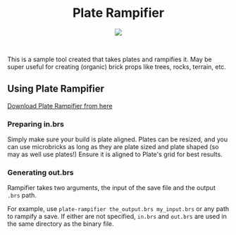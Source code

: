 <h1 align=center>Plate Rampifier</h1>

<p align=center>
<img src=https://user-images.githubusercontent.com/7478134/148273037-be45d3f8-75d2-4a96-9b5c-eeae76c170ea.png>
</p>
<br>

This is a sample tool created that takes plates and rampifies it. May be super useful for creating (organic) brick props like trees, rocks, terrain, etc.

## Using Plate Rampifier
[Download Plate Rampifier from here](https://github.com/Wrapperup/rampifier/releases)

### Preparing in.brs
Simply make sure your build is plate aligned. Plates can be resized, and you can use microbricks as long as they are plate sized and plate shaped (so may as well use plates!) Ensure it is aligned to Plate's grid for best results.

### Generating out.brs
Rampifier takes two arguments, the input of the save file and the output `.brs` path. 

For example, use
`plate-rampifier the_output.brs my_input.brs` or any path to rampify a save. If either are not specified, `in.brs` and `out.brs` are used in the same directory as the binary file.
